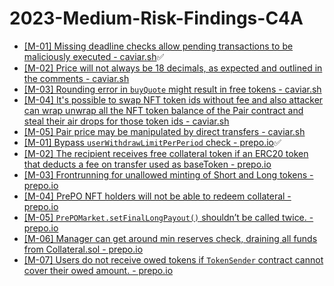 # 2023-Medium-Risk-Findings-C4A
* [[M-01] Missing deadline checks allow pending transactions to be maliciously executed - caviar.sh](https://code4rena.com/reports/2022-12-caviar#m-01-missing-deadline-checks-allow-pending-transactions-to-be-maliciously-executed)✅
* [[M-02] Price will not always be 18 decimals, as expected and outlined in the comments - caviar.sh](https://code4rena.com/reports/2022-12-caviar#m-02-price-will-not-always-be-18-decimals-as-expected-and-outlined-in-the-comments)
* [[M-03] Rounding error in `buyQuote` might result in free tokens - caviar.sh](https://code4rena.com/reports/2022-12-caviar#m-03-rounding-error-in-buyquote-might-result-in-free-tokens)
* [[M-04] It's possible to swap NFT token ids without fee and also attacker can wrap unwrap all the NFT token balance of the Pair contract and steal their air drops for those token ids - caviar.sh](https://code4rena.com/reports/2022-12-caviar#m-04-its-possible-to-swap-nft-token-ids-without-fee-and-also-attacker-can-wrap-unwrap-all-the-nft-token-balance-of-the-pair-contract-and-steal-their-air-drops-for-those-token-ids)
* [[M-05] Pair price may be manipulated by direct transfers - caviar.sh](https://code4rena.com/reports/2022-12-caviar#m-05-pair-price-may-be-manipulated-by-direct-transfers)
* [[M-01] Bypass `userWithdrawLimitPerPeriod` check - prepo.io](https://code4rena.com/reports/2022-12-prepo/#m-01-bypass-userwithdrawlimitperperiod-check)✅
* [[M-02] The recipient receives free collateral token if an ERC20 token that deducts a fee on transfer used as baseToken - prepo.io](https://code4rena.com/reports/2022-12-prepo/#m-02-the-recipient-receives-free-collateral-token-if-an-erc20-token-that-deducts-a-fee-on-transfer-used-as-basetoken)
* [[M-03] Frontrunning for unallowed minting of Short and Long tokens - prepo.io](https://code4rena.com/reports/2022-12-prepo/#m-03-frontrunning-for-unallowed-minting-of-short-and-long-tokens)
* [[M-04] PrePO NFT holders will not be able to redeem collateral - prepo.io](https://code4rena.com/reports/2022-12-prepo/#m-04-prepo-nft-holders-will-not-be-able-to-redeem-collateral-)
* [[M-05] `PrePOMarket.setFinalLongPayout()` shouldn’t be called twice. - prepo.io](https://code4rena.com/reports/2022-12-prepo/#m-05-prepomarketsetfinallongpayout-shouldnt-be-called-twice)
* [[M-06] Manager can get around min reserves check, draining all funds from Collateral.sol - prepo.io](https://code4rena.com/reports/2022-12-prepo/#m-06-manager-can-get-around-min-reserves-check-draining-all-funds-from-collateralsol)
* [[M-07] Users do not receive owed tokens if `TokenSender` contract cannot cover their owed amount. - prepo.io](https://code4rena.com/reports/2022-12-prepo/#m-07-users-do-not-receive-owed-tokens-if-tokensender-contract-cannot-cover-their-owed-amount)
